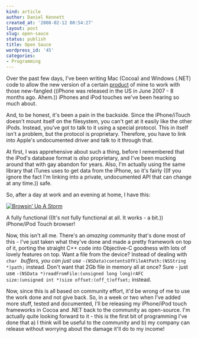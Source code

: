 ```yaml
---
kind: article
author: Daniel Kennett
created_at: '2008-02-12 00:54:27'
layout: post
slug: open-sauce
status: publish
title: Open Sauce
wordpress_id: '45'
categories:
- Programming
---
```


Over the past few days, I've been writing Mac (Cocoa) and Windows (.NET) code to allow the new version of a certain <a href="http://www.kennettnet.co.uk/musicrescue">product</a> of mine to work with those new-fangled ((iPhone was released in the US in June 2007 - 8 months ago. Ahem.)) iPhones and iPod touches we've been hearing so much about. 

And, to be honest, it's been a pain in the backside. Since the iPhone/iTouch doesn't mount itself on the filesystem, you can't get at it easily like the other iPods. Instead, you've got to talk to it using a special protocol. This in itself isn't a problem, but the protocol is proprietary. Therefore, you have to link into Apple's undocumented driver and talk to it through that.

At first, I was apprehensive about such a thing, before I remembered that the iPod's database format is <em>also</em> proprietary, and I've been mucking around that with gay abandon for years. Also, I'm actually using the same library that iTunes uses to get data from the iPhone, so it's fairly ((If you ignore the fact I'm linking into a private, undocumented API that can change at any time.)) safe. 

So, after a day at work and an evening at home, I have this:

<a href='/pictures/for_posts/2008/02/phonebrowse.jpg' title='Browsin’ Up A Storm'><img src='/pictures/for_posts/2008/02/phonebrowse.jpg' alt='Browsin’ Up A Storm' /></a>

A fully functional ((It's not fully functional at all. It works - a bit.)) iPhone/iPod Touch browser! 

<!--more-->

Now, this isn't all me. There's an <em>amazing</em> community that's done most of this - I've just taken what they've done and made a pretty framework on top of it, porting the straight C++ code into Objective-C goodness with lots of lovely features on top. Want a file from the device? Instead of dealing with <code>char *</code> buffers, you can just use 
<code>-(NSData*)contentsOfFileAtPath:(NSString *)path;</code> instead. Don't want that 2Gb file in memory all at once? Sure - just use <code>-(NSData *)readFromFile:(unsigned long long)rAFC size:(unsigned int *)size offset:(off_t)offset;</code> instead. 

Now, since this is all based on community effort, it'd be wrong of me to use the work done and not give back. So, in a week or two when I've added more stuff, tested and documented, I'll be releasing my iPhone/iPod touch frameworks in Cocoa and .NET back to the community as open-source. I'm actually quite looking forward to it - this is the first bit of programming I've done that a) I think will be useful to the community and b) my company can release without worrying about the damage it'll do to my income! 